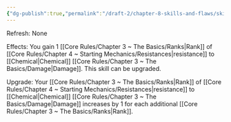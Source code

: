 ```yaml
---
{"dg-publish":true,"permalink":"/draft-2/chapter-8-skills-and-flaws/skill-list/vitality/rank-1/chemical-resistance/"}
---
```


Refresh: None

Effects:
You gain 1 [[Core Rules/Chapter 3 ~ The Basics/Ranks\|Rank]] of [[Core Rules/Chapter 4 ~ Starting Mechanics/Resistances\|resistance]] to [[Chemical\|Chemical]] [[Core Rules/Chapter 3 ~ The Basics/Damage\|Damage]].
This skill can be upgraded.

Upgrade:
Your [[Core Rules/Chapter 3 ~ The Basics/Ranks\|Rank]] of [[Core Rules/Chapter 4 ~ Starting Mechanics/Resistances\|resistance]] to [[Chemical\|Chemical]] [[Core Rules/Chapter 3 ~ The Basics/Damage\|Damage]] increases by 1 for each additional [[Core Rules/Chapter 3 ~ The Basics/Ranks\|Rank]].